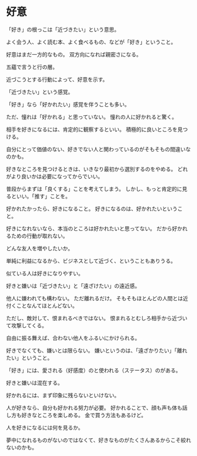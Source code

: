 # 好意

「好き」の根っこは「近づきたい」という意思。

よく会う人、よく読む本、よく食べるもの、などが「好き」ということ。

好意はまだ一方的なもの。
双方向になれば親密さになる。

五蘊で言うと行の層。

近づこうとする行動によって、好意を示す。

「近づきたい」という感覚。

「好き」なら「好かれたい」感覚を伴うことも多い。

ただ、憧れは「好かれる」と思っていない。
憧れの人に好かれると驚く。

相手を好きになるには、肯定的に観察するといい。
積極的に良いところを見つける。

自分にとって価値のない、好きでない人と関わっているのがそもそもの間違いなのかも。

好きなところを見つけるときは、いきなり最初から選別するのをやめる。
どれがより良いかは必要になってからでいい。

普段からまずは「良くする」ことを考えてしまう。
しかし、もっと肯定的に見るといい。「推す」ことを。

好かれたかったら、好きになること。
好きになるのは、好かれたいということ。

好きになれないなら、本当のところは好かれたいと思ってない。
だから好かれるための行動が取れない。

どんな友人を増やしたいか。

単純に利益になるから、ビジネスとして近づく、ということもありうる。

似ている人は好きになりやすい。

好きと嫌いは「近づきたい」と「遠ざけたい」の遠近感。

他人に嫌われても構わない。
ただ離れるだけ。
そもそもほとんどの人間とは近付くことなんてほとんどない。

ただし、敵対して、恨まれるべきではない。
恨まれるとむしろ相手から近づいて攻撃してくる。

自由に振る舞えば、合わない他人をふるいにかけられる。

好きでなくても、嫌いとは限らない。
嫌いというのは、「遠ざかりたい」「離れたい」ということ。

「好き」には、愛される（好感度）のと使われる（ステータス）のがある。

好きと嫌いは混在する。

好かれるには、まず印象に残らないといけない。

人が好きなら、自分も好かれる努力が必要。
好かれることで、顔も声も体も話し方も好きなところを楽しめる。
金で買う方法もあるけど。

人を好きになるには何を見るか。

夢中になれるものがないのではなくて、好きなものがたくさんあるからこそ絞れないのかも。
